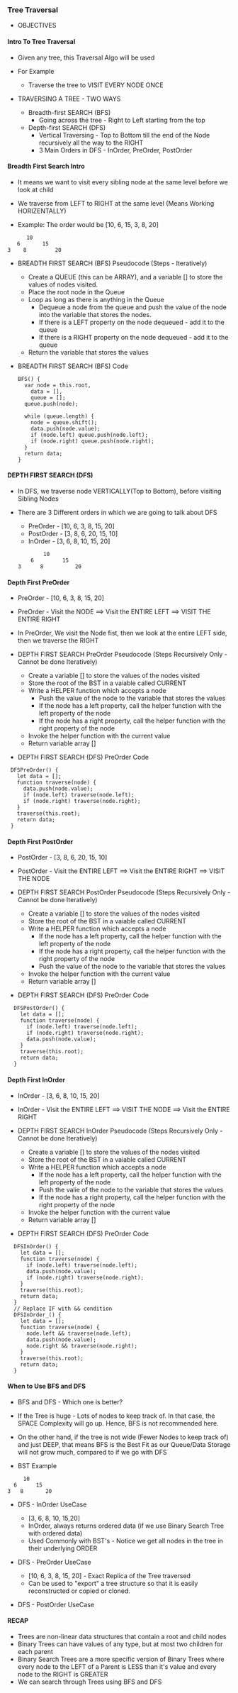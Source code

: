 ### Tree Traversal

- OBJECTIVES

#### Intro To Tree Traversal

- Given any tree, this Traversal Algo will be used

- For Example

  - Traverse the tree to VISIT EVERY NODE ONCE

- TRAVERSING A TREE - TWO WAYS

  - Breadth-first SEARCH (BFS)
    - Going across the tree - Right to Left starting from the top
  - Depth-first SEARCH (DFS)
    - Vertical Traversing - Top to Bottom till the end of the Node recursively all the way to the RIGHT
    - 3 Main Orders in DFS - InOrder, PreOrder, PostOrder

#### Breadth First Search Intro

- It means we want to visit every sibling node at the same level before we look at child
- We traverse from LEFT to RIGHT at the same level (Means Working HORIZENTALLY)

- Example: The order would be [10, 6, 15, 3, 8, 20]

```
      10
   6       15
3    8         20

```

- BREADTH FIRST SEARCH (BFS) Pseudocode (Steps - Iteratively)

  - Create a QUEUE (this can be ARRAY), and a variable [] to store the values of nodes visited.
  - Place the root node in the Queue
  - Loop as long as there is anything in the Queue
    - Dequeue a node from the queue and push the value of the node into the variable
      that stores the nodes.
    - If there is a LEFT property on the node dequeued - add it to the queue
    - If there is a RIGHT property on the node dequeued - add it to the queue
  - Return the variable that stores the values

- BREADTH FIRST SEARCH (BFS) Code

  ```
  BFS() {
    var node = this.root,
      data = [],
      queue = [];
    queue.push(node);

    while (queue.length) {
      node = queue.shift();
      data.push(node.value);
      if (node.left) queue.push(node.left);
      if (node.right) queue.push(node.right);
    }
    return data;
  }
  ```

#### DEPTH FIRST SEARCH (DFS)

- In DFS, we traverse node VERTICALLY(Top to Bottom), before visiting Sibling Nodes

- There are 3 Different orders in which we are going to talk about DFS

  - PreOrder - [10, 6, 3, 8, 15, 20]
  - PostOrder - [3, 8, 6, 20, 15, 10]
  - InOrder - [3, 6, 8, 10, 15, 20]

  ```
          10
      6         15
  3      8          20
  ```

#### Depth First PreOrder

- PreOrder - [10, 6, 3, 8, 15, 20]

- PreOrder - Visit the NODE ==> Visit the ENTIRE LEFT ==> VISIT THE ENTIRE RIGHT

- In PreOrder, We visit the Node fist, then we look at the entire LEFT side, then we traverse the RIGHT

- DEPTH FIRST SEARCH PreOrder Pseudocode (Steps Recursively Only - Cannot be done Iteratively)

  - Create a variable [] to store the values of the nodes visited
  - Store the root of the BST in a vaiable called CURRENT
  - Write a HELPER function which accepts a node
    - Push the value of the node to the variable that stores the values
    - If the node has a left property, call the helper function with the left property of the node
    - If the node has a right property, call the helper function with the right property of the node
  - Invoke the helper function with the current value
  - Return variable array []

- DEPTH FIRST SEARCH (DFS) PreOrder Code

```
 DFSPreOrder() {
   let data = [];
   function traverse(node) {
     data.push(node.value);
     if (node.left) traverse(node.left);
     if (node.right) traverse(node.right);
   }
   traverse(this.root);
   return data;
 }
```

#### Depth First PostOrder

- PostOrder - [3, 8, 6, 20, 15, 10]
- PostOrder - Visit the ENTIRE LEFT ==> Visit the ENTIRE RIGHT ==> VISIT THE NODE

- DEPTH FIRST SEARCH PostOrder Pseudocode (Steps Recursively Only - Cannot be done Iteratively)

  - Create a variable [] to store the values of the nodes visited
  - Store the root of the BST in a vaiable called CURRENT
  - Write a HELPER function which accepts a node
    - If the node has a left property, call the helper function with the left property of the node
    - If the node has a right property, call the helper function with the right property of the node
    - Push the value of the node to the variable that stores the values
  - Invoke the helper function with the current value
  - Return variable array []

- DEPTH FIRST SEARCH (DFS) PreOrder Code

```
  DFSPostOrder() {
    let data = [];
    function traverse(node) {
      if (node.left) traverse(node.left);
      if (node.right) traverse(node.right);
      data.push(node.value);
    }
    traverse(this.root);
    return data;
  }
```

#### Depth First InOrder

- InOrder - [3, 6, 8, 10, 15, 20]
- InOrder - Visit the ENTIRE LEFT ==> VISIT THE NODE ==> Visit the ENTIRE RIGHT

- DEPTH FIRST SEARCH InOrder Pseudocode (Steps Recursively Only - Cannot be done Iteratively)

  - Create a variable [] to store the values of the nodes visited
  - Store the root of the BST in a vaiable called CURRENT
  - Write a HELPER function which accepts a node
    - If the node has a left property, call the helper function with the left property of the node
    - Push the valie of the node to the variable that stores the values
    - If the node has a right property, call the helper function with the right property of the node
  - Invoke the helper function with the current value
  - Return variable array []

- DEPTH FIRST SEARCH (DFS) PreOrder Code

```
  DFSInOrder() {
    let data = [];
    function traverse(node) {
      if (node.left) traverse(node.left);
      data.push(node.value);
      if (node.right) traverse(node.right);
    }
    traverse(this.root);
    return data;
  }
  // Replace IF with && condition
  DFSInOrder_() {
    let data = [];
    function traverse(node) {
      node.left && traverse(node.left);
      data.push(node.value);
      node.right && traverse(node.right);
    }
    traverse(this.root);
    return data;
  }
```

#### When to Use BFS and DFS

- BFS and DFS - Which one is better?

- If the Tree is huge - Lots of nodes to keep track of. In that case, the SPACE Complexity will go up.
  Hence, BFS is not recommended here.

- On the other hand, if the tree is not wide (Fewer Nodes to keep track of) and just DEEP, that means BFS
  is the Best Fit as our Queue/Data Storage will not grow much, compared to if we go with DFS

- BST Example

```
     10
  6      15
3   8       20
```

- DFS - InOrder UseCase

  - [3, 6, 8, 10, 15,20]
  - InOrder, always returns ordered data (if we use Binary Search Tree with ordered data)
  - Used Commonly with BST's - Notice we get all nodes in the tree in their underlying ORDER

- DFS - PreOrder UseCase

  - [10, 6, 3, 8, 15, 20] - Exact Replica of the Tree traversed
  - Can be used to "export" a tree structure so that it is easily reconstructed or copied or cloned.

- DFS - PostOrder UseCase

#### RECAP

- Trees are non-linear data structures that contain a root and child nodes
- Binary Trees can have values of any type, but at most two children for each parent
- Binary Search Trees are a more specific version of Binary Trees where every node
  to the LEFT of a Parent is LESS than it's value and every node to the RIGHT is GREATER
- We can search through Trees using BFS and DFS
